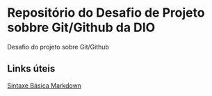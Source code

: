 # Repositório do Desafio de Projeto sobbre Git/Github da DIO
Desafio do projeto sobre Git/Github

## Links úteis
[ Sintaxe Básica Markdown](https://www.markdownguide.org/basic-syntax/)
